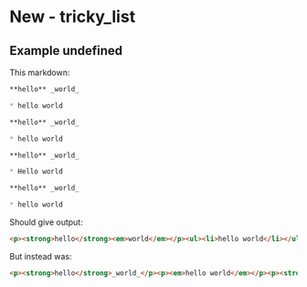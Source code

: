 # New - tricky_list

## Example undefined

This markdown:

```markdown
**hello** _world_

* hello world

**hello** _world_

* hello world

**hello** _world_

* Hello world

**hello** _world_

* hello world

```

Should give output:

```html
<p><strong>hello</strong><em>world</em></p><ul><li>hello world</li></ul><p><strong>hello</strong><em>world</em></p><ul><li>hello world</li></ul><p><strong>hello</strong><em>world</em></p><ul><li>Hello world</li></ul><p><strong>hello</strong><em>world</em></p><ul><li>hello world</li></ul>
```

But instead was:

```html
<p><strong>hello</strong>_world_</p><p><em>hello world</em></p><p><strong>hello</strong>_world_</p><p><em>hello world</em></p><p><strong>hello</strong>_world_</p><p><em>Hello world</em></p><p><strong>hello</strong>_world_</p><p><em>hello world</em></p>
```
